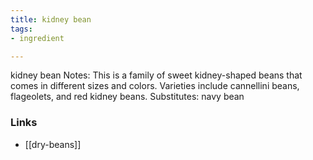 ```yaml
---
title: kidney bean
tags:
- ingredient

---
```

kidney bean Notes: This is a family of sweet kidney-shaped beans that comes in different sizes and colors. Varieties include cannellini beans, flageolets, and red kidney beans. Substitutes: navy bean

### Links

* [[dry-beans]]
